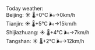 Today weather:  
Beijing: ☀️   🌡️+0°C 🌬️→0km/h  
Tianjin: ☀️   🌡️+5°C 🌬️→15km/h  
Shijiazhuang: ☀️   🌡️+4°C 🌬️→7km/h  
Tangshan: ☀️   🌡️+2°C 🌬️→12km/h  
